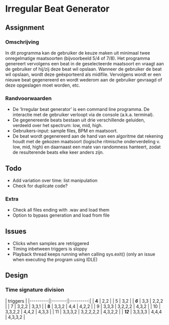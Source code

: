 # Irregular Beat Generator

## Assignment
### Omschrijving
In dit programma kan de gebruiker de keuze maken uit minimaal twee onregelmatige maatsoorten (bijvoorbeeld
5/4 of 7/8). Het programma genereert vervolgens een beat in de geselecteerde maatsoort en vraagt aan de
gebruiker of hij/zij deze beat wil opslaan. Wanneer de gebruiker de beat wil opslaan, wordt deze geëxporteerd
als midifile. Vervolgens wordt er een nieuwe beat gegenereerd en wordt wederom aan de gebruiker gevraagd
of deze opgeslagen moet worden, etc.

### Randvoorwaarden
- De ‘Irregular beat generator’ is een command line programma. De interactie met de gebruiker verloopt
via de console (a.k.a. terminal).
- De gegenereerde beats bestaan uit drie verschillende geluiden, verdeeld over het spectrum: low, mid,
high.
- Gebruikers-input: sample files, BPM en maatsoort.
- De beat wordt gegenereerd aan de hand van een algoritme dat rekening houdt met de gekozen
maatsoort (logische ritmische onderverdeling v. low, mid, high) en daarnaast een mate van
randomness hanteert, zodat de resulterende beats elke keer anders zijn.

## Todo
- Add variation over time: list manipulation
- Check for duplicate code?

### Extra
- Check all files ending with .wav and load them
- Option to bypass generation and load from file

## Issues
- Clicks when samples are retriggered
- Timing inbetween triggers is sloppy
- Playback thread keeps running when calling sys.exit() (only an issue when executing the program using IDLE)

## Design

### Time signature division

| triggers |
|---------:|:-------:|:---------:|
| **4**    | 2,2     |
| 5        | 3,2     |
| ***6***  | 3,3     | 2,2,2     |
| 7        | 3,2,2   | 3,3,1     |
| **8**    | 3,3,2   | 4,4       | 4,2,2   |
| 9        | 3,3,3   | 3,2,2,2   | 4,3,2   |
| 10       | 3,3,2,2 | 4,4,2     | 4,3,3   |
| 11       | 3,3,3,2 | 3,2,2,2,2 | 4,3,2,2 |
| ***12*** | 3,3,3,3 | 4,4,4     | 4,3,3,2 |
